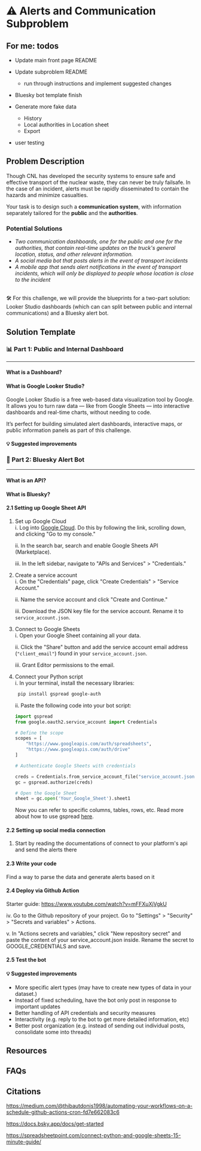 # ⚠️ Alerts and Communication Subproblem 



## For me: todos

* Update main front page README

* Update subproblem README
   * run through instructions and implement suggested changes

* Bluesky bot template finish

* Generate more fake data 
    * History 
    * Local authorities in Location sheet 
    * Export

* user testing

## Problem Description 
 Though CNL has developed the security systems to ensure safe and effective transport of the nuclear waste, they can never be truly failsafe. In the case of an incident, alerts must be rapidly disseminated to contain the hazards and minimize casualties. 

Your task is to design such a **communication system**, with information separately tailored for the **public** and the **authorities**.

### Potential Solutions 
* *Two communication dashboards, one for the public and one for the authorities, that contain real-time updates on the truck's general location, status, and other relevant information.*
* *A social media bot that posts alerts in the event of transport incidents*  
* *A mobile app that sends alert notifications in the event of transport incidents, which will only be displayed to people whose location is close to the incident* 

<br>
🛠️ For this challenge, we will provide the blueprints for a two-part solution: Looker Studio dashboards (which can can split between public and internal communications) and a Bluesky alert bot.

## Solution Template

### 📊 Part 1: Public and Internal Dashboard

---

#### What is a Dashboard?

#### What is Google Looker Studio? 

Google Looker Studio is a free web-based data visualization tool by Google. It allows you to turn raw data — like from Google Sheets — into interactive dashboards and real-time charts, without needing to code. 

It’s perfect for building simulated alert dashboards, interactive maps, or public information panels as part of this challenge. 

#### 💡 Suggested improvements 

### 📣 Part 2: Bluesky Alert Bot 

---

#### What is an API?

#### What is Bluesky? 

#### 2.1 Setting up Google Sheet API 

1. Set up Google Cloud  
    i. Log into [Google Cloud](https://cloud.google.com/). Do this by following the link, scrolling down, and clicking "Go to my console."  

    ii. In the search bar, search and enable Google Sheets API (Marketplace).  

    iii. In the left sidebar, navigate to "APIs and Services" > "Credentials."  

2. Create a service account  
    i. On the "Credentials" page, click "Create Credentials" > "Service Account."  

    ii. Name the service account and click "Create and Continue."  

    iii. Download the JSON key file for the service account. Rename it to `service_account.json`.  

3. Connect to Google Sheets  
    i. Open your Google Sheet containing all your data. 

    ii. Click the "Share" button and add the service account email address (`"client_email"`) found in your `service_account.json`.

    iii. Grant Editor permissions to the email. 

4. Connect your Python script  
    i. In your terminal, install the necessary libraries:  
    ``` bash
     pip install gspread google-auth
    ```  
    ii. Paste the following code into your bot script:  
    ``` python
    import gspread
    from google.oauth2.service_account import Credentials

    # Define the scope
    scopes = [
        "https://www.googleapis.com/auth/spreadsheets",
        "https://www.googleapis.com/auth/drive"
    ]

    # Authenticate Google Sheets with credentials

    creds = Credentials.from_service_account_file("service_account.json", scopes=scopes)
    gc = gspread.authorize(creds)

    # Open the Google Sheet
    sheet = gc.open('Your_Google_Sheet').sheet1
    ```
    Now you can refer to specific columns, tables, rows, etc. Read more about how to use gspread [here](https://docs.gspread.org/en/latest/). 

#### 2.2 Setting up social media connection
1. Start by reading the documentations of 
connect to your platform's api and send the alerts there  

#### 2.3 Write your code 
Find a way to parse the data and generate alerts based on it 

#### 2.4 Deploy via Github Action
Starter guide: https://www.youtube.com/watch?v=mFFXuXjVgkU

iv. Go to the Github repository of your project. Go to "Settings" > "Security" > "Secrets and variables" > Actions.  

v. In "Actions secrets and variables," click "New repository secret" and paste the content of your service_account.json inside. Rename the secret to GOOGLE_CREDENTIALS and save.

#### 2.5 Test the bot 

#### 💡 Suggested improvements 
* More specific alert types (may have to create new types of data in your dataset.)
* Instead of fixed scheduling, have the bot only post in response to important updates
* Better handling of API credentials and security measures 
* Interactivity (e.g. reply to the bot to get more detailed information, etc)  
* Better post organization (e.g. instead of sending out individual posts, consolidate some into threads)

## Resources 

## FAQs


## Citations

https://medium.com/@thibautdonis1998/automating-your-workflows-on-a-schedule-github-actions-cron-fd7e662083c6  

https://docs.bsky.app/docs/get-started  

https://spreadsheetpoint.com/connect-python-and-google-sheets-15-minute-guide/


